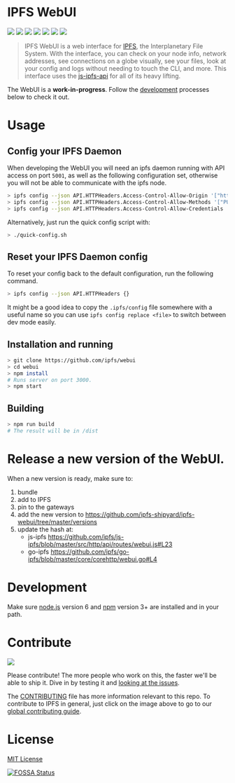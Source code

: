 # IPFS WebUI

[![](https://img.shields.io/badge/made%20by-Protocol%20Labs-blue.svg?style=flat-square)](http://ipn.io)
[![](https://img.shields.io/badge/project-IPFS-blue.svg?style=flat-square)](http://ipfs.io/)
[![](https://img.shields.io/badge/freenode-%23ipfs-blue.svg?style=flat-square)](http://webchat.freenode.net/?channels=%23ipfs)
[![](https://david-dm.org/ipfs-shipyard/ipfs-webui.svg?style=flat-square)](https://david-dm.org/ipfs-shipyard/ipfs-webui)
[![](https://img.shields.io/circleci/project/ipfs-shipyard/ipfs-webui/master.svg?style=flat-square)](https://circleci.com/gh/ipfs-shipyard/ipfs-webui)
[![](https://img.shields.io/travis/ipfs-shipyard/ipfs-webui/master.svg?style=flat-square)](https://travis-ci.org/ipfs-shipyard/ipfs-webui)
[![](https://app.fossa.io/api/projects/git%2Bhttps%3A%2F%2Fgithub.com%2Fipfs%2Fwebui.svg?type=shield)](https://app.fossa.io/projects/git%2Bhttps%3A%2F%2Fgithub.com%2Fipfs%2Fwebui?ref=badge_shield)

> IPFS WebUI is a web interface for [IPFS](https://ipfs.io), the Interplanetary File System. With the interface, you can check on your node info, network addresses, see connections on a globe visually, see your files, look at your config and logs without needing to touch the CLI, and more. This interface uses the [js-ipfs-api](//github.com/ipfs/js-ipfs-api) for all of its heavy lifting.

The WebUI is a **work-in-progress**. Follow the [development](#development) processes below to check it out.

# Usage

## Config your IPFS Daemon

When developing the WebUI you will need an ipfs daemon running with API access on port `5001`, as well as the following configuration set, otherwise you will not be able to communicate with the ipfs node.

```bash
> ipfs config --json API.HTTPHeaders.Access-Control-Allow-Origin '["http://localhost:3000"]'
> ipfs config --json API.HTTPHeaders.Access-Control-Allow-Methods '["PUT", "GET", "POST"]'
> ipfs config --json API.HTTPHeaders.Access-Control-Allow-Credentials '["true"]'
```

Alternatively, just run the quick config script with: 

```bash
> ./quick-config.sh
```

## Reset your IPFS Daemon config

To reset your config back to the default configuration, run the following command.

```bash
> ipfs config --json API.HTTPHeaders {}
```

It might be a good idea to copy the `.ipfs/config` file somewhere with a useful name so you can use `ipfs config replace <file>` to switch between dev mode easily.

## Installation and running

```bash
> git clone https://github.com/ipfs/webui
> cd webui
> npm install
# Runs server on port 3000.
> npm start
```

## Building

```bash
> npm run build
# The result will be in /dist
```

# Release a new version of the WebUI.

When a new version is ready, make sure to:

1. bundle
1. add to IPFS
1. pin to the gateways
1. add the new version to https://github.com/ipfs-shipyard/ipfs-webui/tree/master/versions
1. update the hash at:
   - js-ipfs https://github.com/ipfs/js-ipfs/blob/master/src/http/api/routes/webui.js#L23
   - go-ipfs https://github.com/ipfs/go-ipfs/blob/master/core/corehttp/webui.go#L4

# Development

Make sure [node.js](https://nodejs.org/) version 6 and [npm](https://docs.npmjs.com/) version 3+ are installed and in your path.
# Contribute

[![](https://cdn.rawgit.com/jbenet/contribute-ipfs-gif/master/img/contribute.gif)](https://github.com/ipfs/community/blob/master/contributing.md)

Please contribute! The more people who work on this, the faster we'll be able to ship it. Dive in by testing it and [looking at the issues](https://github.com/ipfs/webui/issues).

The [CONTRIBUTING](CONTRIBUTING.md) file has more information relevant to this repo. To contribute to IPFS in general, just click on the image above to go to our [global contributing guide](https://github.com/ipfs/community/blob/master/contributing.md).

# License

[MIT License](LICENSE)

[![FOSSA Status](https://app.fossa.io/api/projects/git%2Bhttps%3A%2F%2Fgithub.com%2Fipfs%2Fwebui.svg?type=large)](https://app.fossa.io/projects/git%2Bhttps%3A%2F%2Fgithub.com%2Fipfs%2Fwebui?ref=badge_large)
